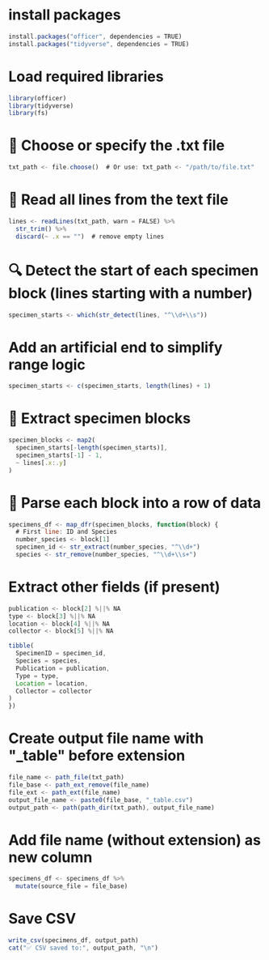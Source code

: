 # install packages
```js
install.packages("officer", dependencies = TRUE)
install.packages("tidyverse", dependencies = TRUE)
```

# Load required libraries
```js
library(officer)
library(tidyverse)
library(fs)
```

# 📂 Choose or specify the .txt file
```js
txt_path <- file.choose()  # Or use: txt_path <- "/path/to/file.txt"
```

# 📄 Read all lines from the text file
```js
lines <- readLines(txt_path, warn = FALSE) %>%
  str_trim() %>%
  discard(~ .x == "")  # remove empty lines
```

# 🔍 Detect the start of each specimen block (lines starting with a number)
```js
specimen_starts <- which(str_detect(lines, "^\\d+\\s"))
```

# Add an artificial end to simplify range logic
```js
specimen_starts <- c(specimen_starts, length(lines) + 1)
```

# 🧱 Extract specimen blocks
```js
specimen_blocks <- map2(
  specimen_starts[-length(specimen_starts)],
  specimen_starts[-1] - 1,
  ~ lines[.x:.y]
)
```

# 🧪 Parse each block into a row of data
```js
specimens_df <- map_dfr(specimen_blocks, function(block) {
  # First line: ID and Species
  number_species <- block[1]
  specimen_id <- str_extract(number_species, "^\\d+")
  species <- str_remove(number_species, "^\\d+\\s+")
```
  
  # Extract other fields (if present)
  ```js
  publication <- block[2] %||% NA
  type <- block[3] %||% NA
  location <- block[4] %||% NA
  collector <- block[5] %||% NA
  
  tibble(
    SpecimenID = specimen_id,
    Species = species,
    Publication = publication,
    Type = type,
    Location = location,
    Collector = collector
  )
})
```

# Create output file name with "_table" before extension
```js
file_name <- path_file(txt_path)
file_base <- path_ext_remove(file_name)
file_ext <- path_ext(file_name)
output_file_name <- paste0(file_base, "_table.csv")
output_path <- path(path_dir(txt_path), output_file_name)
```

# Add file name (without extension) as new column
```js
specimens_df <- specimens_df %>%
  mutate(source_file = file_base)
```

# Save CSV
```js
write_csv(specimens_df, output_path)
cat("✅ CSV saved to:", output_path, "\n")
```
